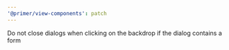 ```yaml
---
'@primer/view-components': patch
---
```


Do not close dialogs when clicking on the backdrop if the dialog contains a form

